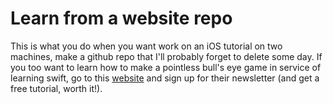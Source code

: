 # Learn from a website repo

This is what you do when you want work on an iOS tutorial on  two machines, make a github repo that I'll probably forget to delete some day. If you too want to learn how to make a pointless bull's eye game in service of learning swift, go to this [website](http://www.raywenderlich.com/category/swift) and sign up for their newsletter (and get a free tutorial, worth it!).
